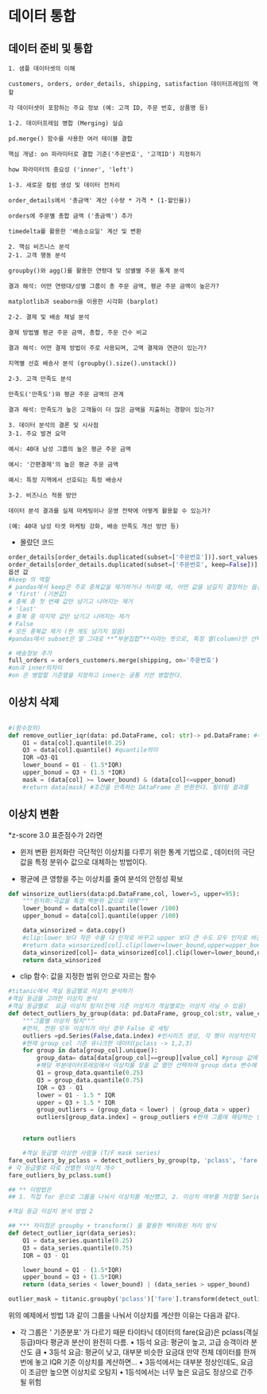 # 데이터 통합
## 데이터 준비 및 통합
    1. 샘플 데이터셋의 이해

    customers, orders, order_details, shipping, satisfaction 데이터프레임의 역할

    각 데이터셋이 포함하는 주요 정보 (예: 고객 ID, 주문 번호, 상품명 등)

    1-2. 데이터프레임 병합 (Merging) 실습

    pd.merge() 함수를 사용한 여러 테이블 결합

    핵심 개념: on 파라미터로 결합 기준('주문번호', '고객ID') 지정하기

    how 파라미터의 중요성 ('inner', 'left')

    1-3. 새로운 컬럼 생성 및 데이터 전처리

    order_details에서 '총금액' 계산 (수량 * 가격 * (1-할인율))

    orders에 주문별 총합 금액 ('총금액') 추가

    timedelta를 활용한 '배송소요일' 계산 및 변환

    2. 핵심 비즈니스 분석
    2-1. 고객 행동 분석

    groupby()와 agg()를 활용한 연령대 및 성별별 주문 통계 분석

    결과 해석: 어떤 연령대/성별 그룹이 총 주문 금액, 평균 주문 금액이 높은가?

    matplotlib과 seaborn을 이용한 시각화 (barplot)

    2-2. 결제 및 배송 채널 분석

    결제 방법별 평균 주문 금액, 총합, 주문 건수 비교

    결과 해석: 어떤 결제 방법이 주로 사용되며, 고액 결제와 연관이 있는가?

    지역별 선호 배송사 분석 (groupby().size().unstack())

    2-3. 고객 만족도 분석

    만족도('만족도')와 평균 주문 금액의 관계

    결과 해석: 만족도가 높은 고객들이 더 많은 금액을 지출하는 경향이 있는가?

    3. 데이터 분석의 결론 및 시사점
    3-1. 주요 발견 요약

    예시: 40대 남성 그룹의 높은 평균 주문 금액

    예시: '간편결제'의 높은 평균 주문 금액

    예시: 특정 지역에서 선호되는 특정 배송사

    3-2. 비즈니스 적용 방안

    데이터 분석 결과를 실제 마케팅이나 운영 전략에 어떻게 활용할 수 있는가?

    (예: 40대 남성 타겟 마케팅 강화, 배송 만족도 개선 방안 등)

* 몰랐던 코드 
```python
order_details[order_details.duplicated(subset=['주문번호'])].sort_values('주문번호')# T/F 로 분리됩
order_details[order_details.duplicated(subset=['주문번호', keep=False])].sort_values('주문번호') #keep은 중복된 아이들을 모두 False 로 나오게 한다. 
옵션 값
#keep 의 역할 
# pandas에서 keep은 주로 중복값을 제거하거나 처리할 때, 어떤 값을 남길지 결정하는 옵션
# 'first' (기본값)
# 중복 중 첫 번째 값만 남기고 나머지는 제거
# 'last'
# 중복 중 마지막 값만 남기고 나머지는 제거
# False
# 모든 중복값 제거 (한 개도 남기지 않음)
#pandas에서 subset은 말 그대로 **“부분집합”**이라는 뜻으로, 특정 열(column)만 선택해서 작업하고 싶을 때 사용하는 옵션, 주로 중복제거, 결측치 제거에서 어떤 열만 기준으로 판단할지 지정할 때 사용  

# 배송정보 추가
full_orders = orders_customers.merge(shipping, on='주문번호') 
#on과 inner의차이 
#on 은 병합할 기준열을 지정하고 inner는 공통 키만 병합한다.
```
## 이상치 삭제
```python

#(함수정의)
def remove_outlier_iqr(data: pd.DataFrame, col: str)-> pd.DataFrame: #매개 변수에 타입을 정해 놓으면 편하다 
    Q1 = data[col].quantile(0.25)
    Q3 = data[col].quantile() #quantile의미 
    IQR =Q3-Q1
    lower_bound = Q1 - (1.5*IQR)
    upper_bonud = Q3 + (1.5 *IQR)
    mask = (data[col] >= lower_bound) & (data[col]<=upper_bonud)
    #return data[mask] #조건을 만족하는 DAtaFrame 은 반환한다. 필터링 결과를 
```
## 이상치 변환 
*z-score 3.0  표준점수가 2라면 
* 윈저 변환 
윈저화란 극단적인 이상치를 다루기 위한 통계 기법으로 , 데이터의 극단값을  특정 분위수 값으로 대체하는 방법이다.  
- 평균에 큰 영향을 주는 이상치를 줄여 분석의 안정성 확보 

```python
def winsorize_outliers(data:pd.DataFrame,col, lower=5, upper=95):
    """윈저화:극값을 특정 백분위 값으로 대체"""
    lower_bound = data[col].quantile(lower /100)
    upper_bonud = data[col].quantile(upper /100)

    data_winsorized = data.copy()
    #clip:lower 보다 작은 수를 다 인자로 바꾸고 upper 보다 큰 수도 모두 인자로 바꾼다.
    #return data_winsorized[col].clip(lower=lower_bound,upper=upper_bonud)
    data_winsorized[col]= data_winsorized[col].clip(lower=lower_bound,upper=upper_bonud)
    return data_winsorized
```
* clip 함수: 값을 지정한 범위 안으로 자르는 함수 

```python 
#titanic에서 객실 등급별로 이상치 분석하기 
#객실 등급을 고려한 이상치 분석 
#객실 등급별로  요금 이상치 탐지(전체 기준 이상치가 객실별로는 이상치 아닐 수 있음)
def detect_outliers_by_group(data: pd.DataFrame, group_col:str, value_col:str):
    """그룹별 이상치 탐지"""
    #먼저, 전원 모두 이상치가 아닌 경우 False 로 세팅 
    outliers =pd.Series(False,data.index) #빈시리즈 생성, 각 행이 이상치인지 기록할 이상치 판별 목록 
    #현재 group_col 기준 유니크한 데이터(pclass -> 1,2,3)
    for group in data[group_col].unique():
        group_data= data[data[group_col]==group][value_col] #group 값에 일치하는 행들만 필터링해서 부분 데이터 프레임을 만든다. 
        #해당 부분데이터프레임에서 이상치를 찾을 값 열만 선택하여 group data 변수에 저장한다.
        Q1 = group_data.quantile(0.25)        
        Q3 = group_data.quantile(0.75)
        IQR = Q3 - Q1
        lower = Q1 - 1.5 * IQR
        upper = Q3 + 1.5 * IQR
        group_outliers = (group_data < lower) | (group_data > upper)
        outliers[group_data.index] = group_outliers #현재 그룹에 해당하는 인덱스 위치만 group_outlier에 덮어쓴다.


    return outliers

    #겍실 등급별 이상한 사람들 (T/F mask series)
fare_outliers_by_pclass = detect_outliers_by_group(tp, 'pclass', 'fare') # tp 데이터프레임에서 ‘pclass’별로 ‘fare’ 열의 이상치를 찾아서, 그 결과를 fare_outliers_by_pclass에 저장
# 각 등급별로 따로 선별한 이상치 개수 
fare_outliers_by_pclass.sum()

## ** 이방법은 
## 1. 직접 for 문으로 그룹을 나눠서 이상치를 계산했고, 2. 이상치 여부를 저장할 Series 를 만들어서 해당 인덱스에 직접 할당했음. 
```
```PYTHON
#객실 등급 이상치 분석 방법 2

## *** 차이점은 groupby + transform() 을 활용한 벡터화된 처리 방식 
def detect_outlier_iqr(data_series):
    Q1 = data_series.quantile(0.25)
    Q3 = data_series.quantile(0.75)
    IQR = Q3 - Q1

    lower_bound = Q1 - (1.5*IQR)
    upper_bound = Q3 + (1.5*IQR)
    return (data_series < lower_bound) | (data_series > upper_bound)

outlier_mask = titanic.groupby('pclass')['fare'].transform(detect_outlier_iqr)
```
위의 예제에서 방법 1과 같이 그룹을 나눠서 이상치를 계산한 이유는 다음과 같다. 
* 각 그룹은 ' 기준분포' 가 다르기 때문 
타이타닉 데이터의 fare(요금)은 pclass(객실 등급)마다 평균과 분산이 완전히 다름.
	•	1등석 요금: 평균이 높고, 고급 승객이라 분산도 큼
	•	3등석 요금: 평균이 낮고, 대부분 비슷한 요금대
    만약 전체 데이터를 한꺼번에 놓고 IQR 기준 이상치를 계산하면…
	•	3등석에서는 대부분 정상인데도, 요금이 조금만 높으면 이상치로 오탐지
	•	1등석에서는 너무 높은 요금도 정상으로 간주될 위험




